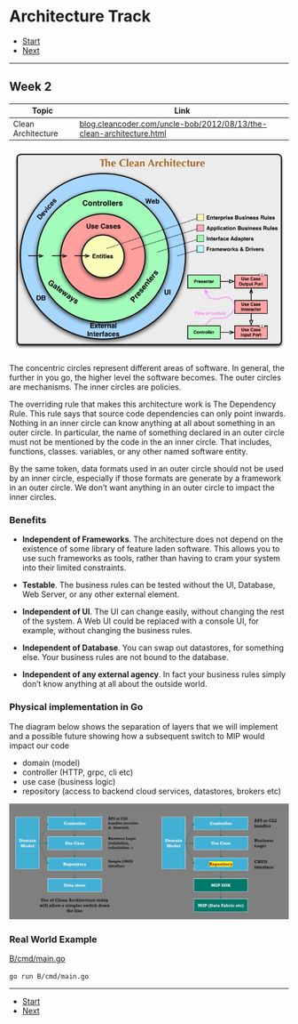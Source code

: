 # Architecture Track

- [Start](README.md)
- [Next](C_real_world_track.md)

---

## Week 2

| Topic | Link |
| ----------- | ----------- |
| Clean Architecture | [blog.cleancoder.com/uncle-bob/2012/08/13/the-clean-architecture.html](https://blog.cleancoder.com/uncle-bob/2012/08/13/the-clean-architecture.html) |

![02_assets/CleanArchitecture_BobMartin.jpg](02_assets/CleanArchitecture_BobMartin.jpg)

The concentric circles represent different areas of software. In general, the further in you go, the higher level the software becomes. The outer circles are mechanisms. The inner circles are policies.

The overriding rule that makes this architecture work is The Dependency Rule. This rule says that source code dependencies can only point inwards. Nothing in an inner circle can know anything at all about something in an outer circle. In particular, the name of something declared in an outer circle must not be mentioned by the code in the an inner circle. That includes, functions, classes. variables, or any other named software entity.

By the same token, data formats used in an outer circle should not be used by an inner circle, especially if those formats are generate by a framework in an outer circle. We don’t want anything in an outer circle to impact the inner circles.

### Benefits

- **Independent of Frameworks**. The architecture does not depend on the existence of some library of feature laden software. This allows you to use such frameworks as tools, rather than having to cram your system into their limited constraints.

- **Testable**. The business rules can be tested without the UI, Database, Web Server, or any other external element.

- **Independent of UI**. The UI can change easily, without changing the rest of the system. A Web UI could be replaced with a console UI, for example, without changing the business rules.

- **Independent of Database**. You can swap out datastores, for something else. Your business rules are not bound to the database.

- **Independent of any external agency**. In fact your business rules simply don’t know anything at all about the outside world.

### Physical implementation in Go

The diagram below shows the separation of layers that we will implement and a possible future showing how a subsequent switch to MIP would impact our code

- domain (model)
- controller (HTTP, grpc, cli etc)
- use case (business logic)
- repository (access to backend cloud services, datastores, brokers etc)

![02_assets/Clean_Architecture_Go.JPG](02_assets/Clean_Architecture_Go.JPG)

### Real World Example

[B/cmd/main.go](B/cmd/main.go)

```go run B/cmd/main.go```

---

- [Start](README.md)
- [Next](C_real_world_track.md)
